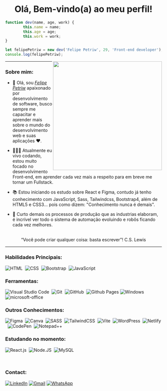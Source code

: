 <div align="center">
  <h1>Olá, Bem-vindo(a) ao meu perfil!</h1>
</div>
  
```javascript
function dev(name, age, work) {
        this.name = name;
        this.age = age;
        this.work = work;
}

let felipePetriw = new dev('Felipe Petriw', 29, 'Front-end developer');
console.log(felipePetriw);
```
<img align="right" width="350" height="350" src="https://hum-systems.com/site/templates/images/jobs/developer_m.png">
 
 
 ---

### Sobre mim:
- 👋 Olá, sou <a href="https://www.linkedin.com/in/felipepetriw/"><i>Felipe Petriw</i></a> apaixonado por desenvolvimento de software, busco sempre me capacitar e aprender mais sobre o mundo do desenvolvimento web e suas aplicações ❤️.
  
- 👨🏻‍💻 Atualmente eu vivo codando, estou muito focado no desenvolvimento Front-end, em aprender cada vez mais a respeito para em breve me tornar um Fullstack.

- 📚 Estou iniciando os estudo sobre React e Figma, contudo já tenho conhecimento com JavaScript, Sass, Tailwindcss, Bootstrap4, além de HTML5 e CSS3... pois como dizem: "Conhecimento nunca é demais".

- 🤖 Curto demais os processos de produção que as industrias elaboram, é incrível ver todo o sistema de automação evoluindo e robôs ficando cada vez melhores.

<br>

<div align="center">“Você pode criar qualquer coisa: basta escrever”! C.S. Lewis</div>

---

### Habilidades Principais:

![HTML](https://img.shields.io/badge/-HTML5-0D1117?style=for-the-badge&logo=HTML5&labelColor=0D1117)&nbsp;
![CSS](https://img.shields.io/badge/-CSS3-0D1117?style=for-the-badge&logo=CSS3&logoColor=1572B6&labelColor=0D1117)&nbsp;
![Bootstrap](https://img.shields.io/badge/-bootstrap4-0D1117?style=for-the-badge&logo=bootstrap&labelColor=0D1117)&nbsp;
![JavaScript](https://img.shields.io/badge/-JavaScript-0D1117?style=for-the-badge&logo=javascript&labelColor=0D1117&textColor=0D1117)&nbsp;
  
### Ferramentas:
![Visual Studio Code](https://img.shields.io/badge/-Visual%20Studio%20Code-0D1117?style=for-the-badge&logo=visual-studio-code&logoColor=007ACC&labelColor=0D1117)&nbsp;
![Git](https://img.shields.io/badge/-Git-0D1117?style=for-the-badge&logo=git&labelColor=0D1117)&nbsp;
![GitHub](https://img.shields.io/badge/-GitHub-0D1117?style=for-the-badge&logo=github&labelColor=0D1117)&nbsp;
![Github Pages](https://img.shields.io/badge/github%20pages-121013?style=for-the-badge&logo=github&logoColor=white)
![Windows](https://img.shields.io/badge/-Windows-0D1117?style=for-the-badge&logo=windows&labelColor=0D1117)&nbsp;
![microsoft-office](https://img.shields.io/badge/-microsoft_office-0D1117?style=for-the-badge&logo=microsoft-office&labelColor=0D1117)&nbsp;

### Outros Conhecimentos:
![Figma](https://img.shields.io/badge/-figma-0D1117?style=for-the-badge&logo=figma&labelColor=0D1117)&nbsp;
![Canva](https://img.shields.io/badge/-canva-0D1117?style=for-the-badge&logo=canva&labelColor=0D1117)&nbsp;
![SASS](https://img.shields.io/badge/-SASS-0D1117?style=for-the-badge&logo=SASS&labelColor=0D1117)&nbsp;
![TailwindCSS](https://img.shields.io/badge/-TailwindCSS-0D1117?style=for-the-badge&logo=TailwindCSS&labelColor=0D1117)&nbsp;
![Vite](https://img.shields.io/badge/-vite-0D1117?style=for-the-badge&logo=vite&labelColor=0D1117)&nbsp;
![WordPress](https://img.shields.io/badge/-WordPress-0D1117?style=for-the-badge&logo=WordPress&labelColor=0D1117)&nbsp;
![Netlify](https://img.shields.io/badge/-Netlify-0D1117?style=for-the-badge&logo=Netlify&labelColor=0D1117)&nbsp;
![CodePen](https://img.shields.io/badge/-CodePen-0D1117?style=for-the-badge&logo=CodePen&labelColor=0D1117)&nbsp;
![Notepad++](https://img.shields.io/badge/-Notepad++-0D1117?style=for-the-badge&logo=Notepad++&labelColor=0D1117)&nbsp;

  
### Estudando no momento:
![React.js](https://img.shields.io/badge/-React.js-0D1117?style=for-the-badge&logo=react&labelColor=0D1117)&nbsp;
![Node.JS](https://img.shields.io/badge/-Node.JS-0D1117?style=for-the-badge&logo=node.js&labelColor=0D1117&textColor=0D1117)&nbsp;
![MySQL](https://img.shields.io/badge/-mysql-0D1117?style=for-the-badge&logo=mysql&labelColor=0D1117)&nbsp;

<br>

 ### Contact:

<a href="https://www.linkedin.com/in/felipepetriw/" target="_blank">![LinkedIn](https://img.shields.io/badge/-LinkedIn-0D1117?style=for-the-badge&logo=LinkedIn&labelColor=0D1117)</a>
<a href="mailto:felipe.petriw.ads@gmail.com" target="_blank">![Gmail](https://img.shields.io/badge/-Gmail-0D1117?style=for-the-badge&logo=Gmail&labelColor=0D1117)</a>
<a href="https://api.whatsapp.com/send?phone=5548998563067&text=Ol%C3%A1%2C%20vi%20seu%20perfil%20no%20Github%2C%20gostaria%20de%20conversar%20contigo!" target="_blank">![WhatsApp](https://img.shields.io/badge/-WhatsApp-0D1117?style=for-the-badge&logo=WhatsApp&labelColor=0D1117)</a>
